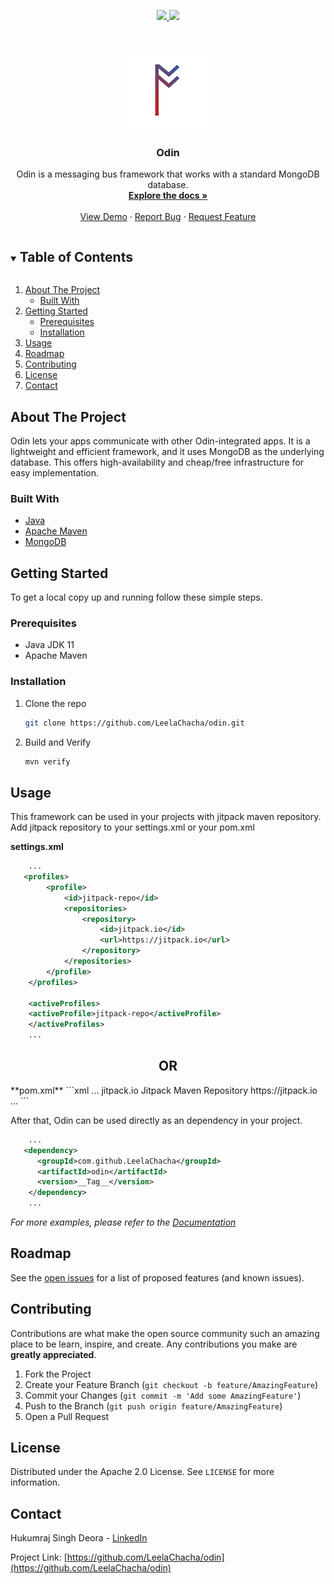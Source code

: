 <p align="center">
    <a href="https://circleci.com/gh/LeelaChacha/odin/tree/master">
        <img src="https://circleci.com/gh/LeelaChacha/odin/tree/master.svg?style=shield">
    </a>
    <a href="https://sonarcloud.io/dashboard?id=LeelaChacha_odin">
        <img src="https://sonarcloud.io/api/project_badges/measure?project=LeelaChacha_odin&metric=coverage">
    </a>
</p>

<br />
<p align="center">
  <a href="https://github.com/LeelaChacha/odin">
    <img src="https://github.com/LeelaChacha/odin/raw/master/docs/resources/odin-logo.png" alt="Logo">
  </a>

<h3 align="center">Odin</h3>

  <p align="center">
    Odin is a messaging bus framework that works with a standard MongoDB database.
    <br />
    <a href="https://github.com/LeelaChacha/odin"><strong>Explore the docs »</strong></a>
    <br />
    <br />
    <a href="https://github.com/LeelaChacha/odin">View Demo</a>
    ·
    <a href="https://github.com/LeelaChacha/odin/issues">Report Bug</a>
    ·
    <a href="https://github.com/LeelaChacha/odin/issues">Request Feature</a>
  </p>
</p>

<details open="open">
  <summary><h2 style="display: inline-block">Table of Contents</h2></summary>
  <ol>
    <li>
      <a href="#about-the-project">About The Project</a>
      <ul>
        <li><a href="#built-with">Built With</a></li>
      </ul>
    </li>
    <li>
      <a href="#getting-started">Getting Started</a>
      <ul>
        <li><a href="#prerequisites">Prerequisites</a></li>
        <li><a href="#installation">Installation</a></li>
      </ul>
    </li>
    <li><a href="#usage">Usage</a></li>
    <li><a href="#roadmap">Roadmap</a></li>
    <li><a href="#contributing">Contributing</a></li>
    <li><a href="#license">License</a></li>
    <li><a href="#contact">Contact</a></li>
  </ol>
</details>

## About The Project

Odin lets your apps communicate with other Odin-integrated apps. It is a lightweight and efficient framework, and
it uses MongoDB as the underlying database. This offers high-availability and cheap/free infrastructure for easy
implementation.


### Built With

* [Java](https://www.java.com/en/)
* [Apache Maven](https://maven.apache.org/)
* [MongoDB](https://www.mongodb.com/)

## Getting Started

To get a local copy up and running follow these simple steps.

### Prerequisites

* Java JDK 11
* Apache Maven

### Installation

1. Clone the repo
   ```sh
   git clone https://github.com/LeelaChacha/odin.git
   ```
2. Build and Verify
   ```sh
   mvn verify
   ```

## Usage

This framework can be used in your projects with jitpack maven repository.
Add jitpack repository to your settings.xml or your pom.xml

**settings.xml**
```xml
    ...
   <profiles>
        <profile>
            <id>jitpack-repo</id>
            <repositories>
                <repository>
                    <id>jitpack.io</id>
                    <url>https://jitpack.io</url>
                </repository>
            </repositories>
        </profile>
    </profiles>

    <activeProfiles>
    <activeProfile>jitpack-repo</activeProfile>
    </activeProfiles>
    ...
   ```
<h2 align="center">OR</h2>
**pom.xml**
```xml
    ...
   <repositories>
        <repository>
            <id>jitpack.io</id>
            <name>Jitpack Maven Repository</name>
            <url>https://jitpack.io</url>
        </repository>
    </repositories>
    ...
   ```

After that, Odin can be used directly as an dependency in your project.
```xml
    ...
   <dependency>
      <groupId>com.github.LeelaChacha</groupId>
      <artifactId>odin</artifactId>
      <version>__Tag__</version>
    </dependency>
    ...
   ```

_For more examples, please refer to the [Documentation](https://github.com/LeelaChacha/odin)_

## Roadmap

See the [open issues](https://github.com/LeelaChacha/odin/issues) for a list of proposed features (and known issues).

## Contributing

Contributions are what make the open source community such an amazing place to be learn, inspire, and create. Any contributions you make are **greatly appreciated**.

1. Fork the Project
2. Create your Feature Branch (`git checkout -b feature/AmazingFeature`)
3. Commit your Changes (`git commit -m 'Add some AmazingFeature'`)
4. Push to the Branch (`git push origin feature/AmazingFeature`)
5. Open a Pull Request

## License

Distributed under the Apache 2.0 License. See `LICENSE` for more information.

## Contact

Hukumraj Singh Deora - [LinkedIn](https://www.linkedin.com/in/hukumraj-singh-deora/)

Project Link: [https://github.com/LeelaChacha/odin](https://github.com/LeelaChacha/odin)
